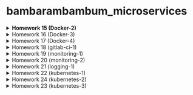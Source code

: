 # bambarambambum_microservices
**<details><summary>Homework 15 (Docker-2)</summary>**
### Task 1
* What is the difference between a container and an image?
The main difference between the image and the container is the writable top layer.
To create a container, the Docker engine takes an image, adds a writable top layer and initializes various parameters (network ports, container name, identifier and resource limits).
### Task 2 - Infra
* Ready infrastructure for reddit-docker-app has the following form
1. Infra
    1. ansible
        1. environments
            1. inventory.gcp.yml
        2. playbooks
            1. base.yml
            2. deploy.yml
            3. docker.yml
            4. site.yml
        3. ansible.cfg
        4. requirements.txt
    2. packer
        1. docker.json
        2. variables.json.example
    3. terraform
        1. main.tf
        2. outputs.tf
        3. terraform.tfvars.example
        4. variables.tf
1) We bake python, pip, docker.io, pip-docker module into the image (packer + ansible provisioning)
2) With Terraform, we deploy the required number of instances from the finished image
3) We launch a playbook that checks whether everything is installed, downloads the docker image and launches it
</details>
<details><summary>Homework 16 (Docker-3)</summary>

### Task 1
To start containers with new variables without restarting the builder, use the following commands
```
docker run -d --network=reddit --network-alias=app_post_db --network-alias=app_comment_db mongo:latest
docker run -d --network=reddit --network-alias=app_post --env POST_DATABASE_HOST=app_post_db androsovm/post:1.0
docker run -d --network=reddit --network-alias=app_comment --env COMMENT_DATABASE_HOST=app_comment_db androsovm/comment:1.0
docker run -d --network=reddit -p 9292:9292 --env POST_SERVICE_HOST=app_post --env COMMENT_SERVICE_HOST=app_comment androsovm/ui:1.0
```

### Task 2
1) /ui/Dockerfile
```
FROM alpine:3.9
RUN apk --no-cache update && apk --no-cache --update add \
    ruby-full ruby-dev build-base ruby-bundler \
    && bundle install \
    && bundle clean --force
```
```
androsovm/ui        2.0                 4f32edbbdc96        3 hours ago          430MB
androsovm/ui        4.0                 b733a4f805f9        About a minute ago   236MB
```
2) /comment/Dockerfile
```
FROM alpine:3.9
RUN apk --no-cache update && apk --no-cache --update add \
    ruby-full ruby-dev build-base ruby-bundler \
    && bundle install \
    && bundle clean --force
```
```
androsovm/comment   1.0                 f2b8bb71005e        4 hours ago          784MB
androsovm/comment   3.0                 1de43db40158        About a minute ago   233MB
```
3) /post-py/Dockerfile
```
RUN apk --no-cache --update add build-base && \
    pip install --no-cache-dir -r /app/requirements.txt && \
    apk del build-base
```
```
androsovm/post      1.0                 67d1538d796c        8 hours ago          110MB
androsovm/post      2.0                 82b1e3091aa8        2 hours ago          106MB
```
For faster work of the builder, we also need to replace the ADD instructions with COPY and transfer all the steps for installing packages and copying files to the end of the Dockerfile.
</details>
<details><summary>Homework 17 (Docker-4)</summary>

### Task 1 - docker-compose.yml
1) See the docker-compose.yml and .env.example

### Task 2 - Project name
```
docker-compose [-f <arg>...] [options] [COMMAND] [ARGS...]
-p, --project-name NAME     Specify an alternate project name
                            (default: directory name)
```
Example:
```
docker-compose -p hm17 up -d
```
```
Creating network "hm17_front_net" with the default driver
Creating network "hm17_back_net" with the default driver
Creating volume "hm17_post_db" with default driver
...
```
We can also name containers using docker-compose.yml
```
some_service:
  container_name: name_name_name
```

### Task 3 - Override
1) We need to copy the source to the docker host
```
docker-machine scp -r ui/ docker-host:/home/docker-user/ui
docker-machine scp -r comment/ docker-host:/home/docker-user/comment
docker-machine scp -r post-py/ docker-host:/home/docker-user/post-py
```
2) Created a docker-compose.override.yml file
```
...
  ui:
    volumes:
      - /home/docker-user/ui:/app
    command: 'puma --debug -w 2'

  post:
    volumes:
      - /home/docker-user/post-py:/app

  comment:
    volumes:
      - /home/docker-user/comment:/app
    command: 'puma --debug -w 2'

volumes:
  ui:
  post:
  comment:
```
3) Start and check
```
docker-compose -f docker-compose.yml -f docker-compose.override.yml up -d
docker ps
```
</details>
<details><summary>Homework 18 (gitlab-ci-1)</summary>

### Task 1 - Build
1) In order for containers to run in containers (DinD), we need to re-register gitlab-runner
```
docker exec -it gitlab-runner gitlab-runner register --run-untagged --locked=false --docker-volumes /var/run/docker.sock:/var/run/docker.sock
```
2) Change build_job :, add a docker image
```
image: docker:latest
```
3) We can use the Dockerfile from previous lessons (docker-monolith)
```
script:
    - echo 'Building'
    - cd docker-monolith
    - docker build -t gitlab-docker-app:1.0 .
```
4) Now we need to refine test_unit_job:, adding an image and transferring commands from before_script:
```
test_unit_job:
  image: ruby:2.4.2
  stage: test
  services:
    - mongo:latest
  script:
    - cd reddit
    - bundle install
    - ruby simpletest.rb
```

### Task 2 - Gitlab-Runner
1) The easiest way
1.1) Because we can run infinitely many (in theory) gitlab-runner on one machine, we can launch a new container
```
docker run -d --name gitlab-runner2 --restart always \
-v /srv/gitlab-runner/config:/etc/gitlab-runner \
-v /var/run/docker.sock:/var/run/docker.sock \
gitlab/gitlab-runner:latest
```
1.2) And take advantage of non-interactive gitlab-runner registration
```
docker exec gitlab-runner2 gitlab-runner register \
           --locked=false \
           --non-interactive \
           --url http://34.107.83.160/ \
           --registration-token v3aNxnjLdRzwYUpmf19e \
           --description "Docker Runner" \
           --tag-list "linux,bionic,ubuntu,docker" \
           --executor docker \
           --docker-image "alpine:latest" \
           --docker-volumes /var/run/docker.sock:/var/run/docker.sock
```
1.3) We can repeat these steps endlessly by simply changing the name of the container

2) The hard way
2.1) We can take advantage of the ready-made role from ansible galaxy
https://galaxy.ansible.com/riemers/gitlab-runner
2.2) Instances can be deployed using terraform
2.3) We can also bake an image using packer with docker and gitlab-runner
3) Slack chat integration - #mikhail_androsov in devops-team-otus.slack.com
</details>
<details><summary>Homework 19 (monitoring-1)</summary>

### Task 1 - MongoDB-Exporter
1) We can take this exporter https://github.com/percona/mongodb_exporter
2) Need to download repository
```
git clone https://github.com/percona/mongodb_exporter.git
```
3) Go to the folder with the repository and do docker build
```
docker build -t ${USERNAME}/mongodb-exporter:1.0 .
```
4) Now add the mongodb-exporter service to docker-compose.yml
```
  mongodb-exporter:
    image: ${USERNAME}/mongodb-exporter:1.0
    container_name: mongodb-exporter
    command:
      - '--mongodb.uri=mongodb://post_db:27017'
    networks:
      - back_net
```
5) Run docker-compose
```
docker-compose up -d
```

### Task 2 - Blackbox-Exporter
1) We can use official image from dockerhub https://hub.docker.com/r/prom/blackbox-exporter
2) Since we need a configuration file for blackbox_exporter to work, create it
```
modules:
  tcp_connect:
    prober: tcp
    timeout: 5s

  http_2xx:
    prober: http
    timeout: 5s
    http:
```
3) Create a new image prom/blackbox-exporter look and add the config there.
```
FROM prom/blackbox-exporter:v0.16.0
ADD blackbox.yml /config/
```
4) Do docker build
```
docker build -t ${USERNAME}/blackbox-exporter:1.0 .
```
5) Now add the blackbox-exporter service to docker-compose.yml
blackbox-exporter:
    image: ${USERNAME}/blackbox-exporter:1.0
    container_name: blackbox-exporter
    ports:
      - '9115:9115'
    command:
      - '--config.file=/config/blackbox.yml'
    networks:
      - back_net
6) Now we need to update the prometheus.yml configuration file. We will check the availability of http and tcp
```
- job_name: 'blackbox-tcp_connect'
        metrics_path: /probe
        params:
            module: [tcp_connect]
        static_configs:
          - targets:
            - '34.78.221.243:9292'
        relabel_configs:
            -
                source_labels:
                  - __address__
                target_label: __param_target
            -
                source_labels:
                  - __param_target
                target_label: instance
            -
                replacement: "blackbox-exporter:9115"
                target_label: __address__

      - job_name: 'blackbox-http'
        metrics_path: /probe
        params:
            module: [http_2xx]
        static_configs:
          - targets:
            - '34.78.221.243:9292'
        relabel_configs:
            -
                source_labels:
                  - __address__
                target_label: __param_target
            -
                source_labels:
                  - __param_target
                target_label: instance
            -
                replacement: "blackbox-exporter:9115"
                target_label: __address__
```
7) Update the prometheus image to add the updated configuration file
```
docker build -t ${USERNAME}/prometheus .
```
8) Run docker-compose
```
docker-compose up -d
```

### Task 3 - Makefile
* See Makefile
1) make - build & push all images
2) make build_all - only build all images
3) make push_all - only push all images
</details>
<details><summary>Homework 20 (monitoring-2)</summary>

### Task 1 - * (Collect Docker metrics with Prometheus)
1) We will use the setup instructions - https://docs.docker.com/config/daemon/prometheus/
* docker-machine host - /etc/docker/daemon.json
```
{
  "metrics-addr" : "0.0.0.0:9323",
  "experimental" : true
}
```
* prometheus.yml
```
...
- job_name: 'docker'
        static_configs:
          - targets:
            - '34.78.221.243:9323'
```
2) Do not forget to reload the docker daemon
```
sudo systemctl daemon-reload
sudo systemctl restart docker
```
3) For Grafana, download a ready-made dashboard - https://grafana.com/grafana/dashboards/1229

### Task 1 - * (Collect Docker metrics with Telegraf)
1) Create a new file: /monitoring/telegraf/telegraf.conf
```
[[outputs.prometheus_client]]
    listen = ":9126"

[[inputs.docker]]
    endpoint = "unix:///var/run/docker.sock"
    container_names = []
    timeout = "5s"
    perdevice = false
    total = false
```
2) Create a new Dockerfile: /monitoring/telegraf/Dockerfile
```
FROM telegraf:1.14.3-alpine
ADD telegraf.conf /etc/telegraf/
```
3) Create a new build
```
docker build -t $USER_NAME/telegraf .
```
4) Edit a docker-compose-monitoring.yml
```
telegraf:
    image: ${USER_NAME}/telegraf
    container_name: telegraf
    volumes:
      - /var/run/docker.sock:/var/run/docker.sock
    networks:
      - back_net
```
5) Grafana dashboard is stored in the directory /monitoring/grafana/dashboards/Telegraf_Docker_Monitorings.json

### Task 1 - * (Alertmanager email notification)
1) monitoring/alertmanager/config.yml
```
route:
  receiver: 'slack-email-notifications'

receivers:
- name: 'slack-email-notifications'
  slack_configs:
  - channel: '#mikhail_androsov'
  email_configs:
    - to: $GMAIL_ACCOUNT
      from: $GMAIL_ACCOUNT
      smarthost: smtp.gmail.com:587
      auth_username: $GMAIL_ACCOUNT
      auth_identity: $GMAIL_ACCOUNT
      auth_password: $GMAIL_PASSWORD
```

### Task 2 - ** (Dashboards & datasource provisioning)
1) Create a provisioning folder (monitoring/grafana/provisioning)
2) Create a dashboards subfolder (monitoring/grafana/provisioning/dashboards) and a datasources subfolder (monitoring/grafana/provisioning/datasources)
3) Create a dash.yml file (monitoring/grafana/provisioning/dashboards/dash.yml)
```
- name: 'default'
  org_id: 1
  folder: ''
  type: 'file'
  options:
    folder: '/var/lib/grafana/dashboards'
```
4) Create a data.yml file (monitoring/grafana/provisioning/datasources/data.yml)
```
datasources:
    -  access: 'proxy'
       editable: true
       is_default: true
       name: 'Prometheus server'
       org_id: 1
       type: 'prometheus'
       url: 'http://prometheus:9090'
       version: 1
```
5) Create a Dockerfile (monitoring/grafana/Dockerfile) file and add our data to the docker image
```
FROM grafana/grafana:5.0.0
ADD ./provisioning /etc/grafana/provisioning
ADD ./dashboards /var/lib/grafana/dashboards
```
6) Build image
```
docker build -t $USER_NAME/grafana .
```
7) Update file docker-compose-monitroing.yml
```
...
  grafana:
    image: ${USER_NAME}/grafana
...
```
8) Restart all containers and remove the volume of Graphana (used Makefile)
```
make stop
docker volume rm docker_grafana_data
or
docker-compose down
docker-compose -f docker-compose-monitoring.yaml down
docker volume rm docker_grafana_data
```
9) Start all containers (Used Makefile)
```
make run
or
docker-compose up -d
docker-compose -f docker-compose-monitoring.yaml up -d
```

### Task 2 - ** (Stackdriver)
1) Create a folder stackdriver (monitoring/stackdriver)
2) We will use the completed image prometheuscommunity/stackdriver-exporter:v0.9.0. For his work we need GCP account credentials.
3) Create a Dockerfile file (monitorin/stackdriver/Dockerfile)
```
FROM prometheuscommunity/stackdriver-exporter:v0.9.0
ADD ./project.json /key/project.json
```
4) Build image
```
docker build -t $USER_NAME/stackdriver .
```
5) Update the Prometheus configuration and build image
```
...
      - job_name: 'stackdriver'
        static_configs:
          - targets:
            - 'stackdriver:9255'
...
docker build -t $USER_NAME/prometheus .
```
6) Update configuration docker-compose-monitoring.yml
```
...
  stackdriver:
    image: ${USER_NAME}/stackdriver
    container_name: stackdriver
    environment:
      - GOOGLE_APPLICATION_CREDENTIALS=/key/project.json
      - STACKDRIVER_EXPORTER_GOOGLE_PROJECT_ID=PROJECT_NAME
      - STACKDRIVER_EXPORTER_MONITORING_METRICS_TYPE_PREFIXES=compute.googleapis.com/instance,pubsub.googleapis.com/subscription,redis.googleapis.com/stats
    ports:
      - '9255:9255'
    networks:
      - back_net
...
```
7) Do not push a stackdriver image to the docker hub!
8) Now we can collect many metrics
* stackdriver_gce_instance_compute_googleapis_com_instance_cpu and submetrics
* stackdriver_gce_instance_compute_googleapis_com_instance_disk and submetrics
* stackdriver_gce_instance_compute_googleapis_com_instance_network and submetrics
* stackdriver_gce_instance_compute_googleapis_com_instance_uptime
* stackdriver_monitoring_scrapes_total
* and another

### Task 3 - *** (Trickster)
* We can use part of the demo version https://github.com/tricksterproxy/trickster/blob/master/deploy/trickster-demo
1) Create a folder trickster (monitoring/trickster)
2) Create a configuration trickster.conf file (monitoring/trickster/trickster.conf)
```
[frontend]
listen_port = 8480

[negative_caches]
  [negative_caches.default]
  400 = 3
  404 = 3
  500 = 3
  502 = 3

[caches]
  [caches.fs1]
  cache_type = 'filesystem'
    [caches.fs1.filesystem]
    cache_path = '/data/trickster'
    [caches.fs1.index]
    max_size_objects = 512
    max_size_backoff_objects = 128
  [caches.mem1]
  cache_type = 'memory'
    [caches.mem1.index]
    max_size_objects = 512
    max_size_backoff_objects = 128

[tracing]
  [tracing.std1]
  tracer_type = 'stdout'
    [tracing.std1.stdout]
    pretty_print = true

[origins]
  [origins.prom1]
  origin_type = 'prometheus'
  origin_url = 'http://prometheus:9090'
  tracing_name = 'std1'
  cache_name = 'mem1'

[logging]
log_level = 'info'

[metrics]
listen_port = 8481
```
3) Create a Dockerfile file (monitorin/trickster/Dockerfile)
```
FROM tricksterproxy/trickster:1.1.0-beta
COPY trickster.conf /etc/trickster/
```
4) Build image
```
docker build -t $USER_NAME/trickster .
```
5) Update the Prometheus configuration and build image
```
...
      - job_name: 'trickster'
        static_configs:
          - targets:
            - 'trickster:8481'
...
docker build -t $USER_NAME/prometheus .
```
6) Update the Grafana provisioning datasource configuration file and build image
```
...
    - name: prom-trickster-memory-stdout
      type: prometheus
      access: proxy
      orgId: 1
      uid: ds_prom1_trickster
      url: http://trickster:8480/prom1
      version: 1
      editable: true

docker build -t $USER_NAME/grafana .
```
7) Update configuration docker-compose-monitoring.yml
```
  trickster:
    image: ${USER_NAME}/trickster
    container_name: trickster
    depends_on:
      - prometheus
      - grafana
    ports:
      - 8480:8480
      - 8481:8481
    networks:
      - back_net
```
8) Run it
```
make run
```
* Added dashboards to monitor the trickster and to test the trickster datasource (monitoring/grafana/dashboards/TricksterStatus.json & monitoring/grafana/dashboards/DockerMonitorinTrickster.json)
</details>
<details><summary>Homework 21 (logging-1)</summary>

### Task 1 - * (Parsing)
1) We can devide the grok pattern into 2 parts
```
<grok>
    pattern service=%{WORD:service} \| event=%{WORD:event} \| request_id=%{GREEDYDATA:request_id} \| message='%{GREEDYDATA:message}'
  </grok>
  <grok>
    pattern service=%{WORD:service} \| event=%{WORD:event} \| path=%{URIPATH:path} \| request_id=%{GREEDYDATA:request_id} \| remote_addr=%{IP:remote_addr} \| method= %{WORD:message} \| response_status=%{INT:response_status}
  </grok>
```
2) It remains to rebuild the image and check
```
make docker_build_fluentd
make run_logging
```
### Task 2 - * (Bugged application)
1) The first problem I encountered was a long post loading and the error that there is a problem with the comment service. Let's see what zipkin writes.
```
Client Start
Start Time	05/30 19:49:42.848_007
Relative Time	3.061s
Address	192.168.48.5:9292 (ui_app)

Client Finish
Start Time	05/30 19:50:12.967_778
Relative Time	33.180s
Address	192.168.48.5:9292 (ui_app)

Tags
error - 500
http.path - /5ed26aa51f9dce00140f9416/comments
http.status - 500

Server Address
192.168.48.2:9292 (comment)

Site displays - Can't show comments, some problems with the comment service
```
2) The problem turned out to be that variables are not declared in the comment service Dockerfile. Declare them in docker-compose.yml
```
comment:
    image: ${USERNAME}/comment:${COMMENT_VER}
    container_name: comment
    environment:
      - ZIPKIN_ENABLED=${ZIPKIN_ENABLED}
      - COMMENT_DATABASE_HOST=comment_db
      - COMMENT_DATABASE=comment
    networks:
      - front_net
      - back_net
```
3) After that, the problem went away, but a new one appeared, posts did not load fast enough. Let's see what zipkin writes.
```
POST
Client Start
Start Time	05/30 19:56:35.251_840
Relative Time	1.716ms
Address	192.168.48.5:9292 (ui_app)

Server Start
Start Time	05/30 19:56:35.254_037
Relative Time	3.913ms
Address	192.168.48.4:5000 (post)

Server Finish
Start Time	05/30 19:56:38.265_850
Relative Time	3.016s
Address	192.168.48.4:5000 (post)

Client Finish
Start Time	05/30 19:56:38.286_009
Relative Time	3.036s
Address	192.168.48.5:9292 (ui_app)

COMMENT
Client Start
Start Time	05/30 19:56:38.286_379
Relative Time	3.036s
Address	192.168.48.5:9292 (ui_app)

Client Finish
Start Time	05/30 19:56:38.304_208
Relative Time	3.054s
Address	192.168.48.5:9292 (ui_app)
```
* Everywhere a delay of at least 3 seconds, which is suspicious
4) We find the problem in the /post-py/post_app.py file, someone set a delay of 3 seconds in the find_post (id) block
```
def find_post(id):
...
        time.sleep(3)
...
```
* Delete or comment out this line
5) It remains to rebuild the image and restart the application
```
make docker_build_post_bug
make stop_app
make run_app
```
6) No more problems!
</details>
<details><summary>Homework 22 (kubernetes-1)</summary>

### Task 1 - Kubernetes The Hard Way
1) By default, if you have a google cloud platform account with a trial period, you cannot use more than four external IP addresses
Therefore, it is necessary to carefully check the commands before entering and edit them where necessary, so that the total number of instances does not exceed four
<details><summary>All executable commands that had to be edited here</summary>

```
for i in 0 1; do
  gcloud compute instances create controller-${i} \
    --async \
    --boot-disk-size 200GB \
    --can-ip-forward \
    --image-family ubuntu-1804-lts \
    --image-project ubuntu-os-cloud \
    --machine-type n1-standard-1 \
    --private-network-ip 10.240.0.1${i} \
    --scopes compute-rw,storage-ro,service-management,service-control,logging-write,monitoring \
    --subnet kubernetes \
    --tags kubernetes-the-hard-way,controller
done

for i in 0 1; do
  gcloud compute instances create worker-${i} \
    --async \
    --boot-disk-size 200GB \
    --can-ip-forward \
    --image-family ubuntu-1804-lts \
    --image-project ubuntu-os-cloud \
    --machine-type n1-standard-1 \
    --metadata pod-cidr=10.200.${i}.0/24 \
    --private-network-ip 10.240.0.2${i} \
    --scopes compute-rw,storage-ro,service-management,service-control,logging-write,monitoring \
    --subnet kubernetes \
    --tags kubernetes-the-hard-way,worker
done
-
for instance in worker-0 worker-1; do
cat > ${instance}-csr.json <<EOF
{
  "CN": "system:node:${instance}",
  "key": {
    "algo": "rsa",
    "size": 2048
  },
  "names": [
    {
      "C": "US",
      "L": "Portland",
      "O": "system:nodes",
      "OU": "Kubernetes The Hard Way",
      "ST": "Oregon"
    }
  ]
}
EOF

EXTERNAL_IP=$(gcloud compute instances describe ${instance} \
  --format 'value(networkInterfaces[0].accessConfigs[0].natIP)')

INTERNAL_IP=$(gcloud compute instances describe ${instance} \
  --format 'value(networkInterfaces[0].networkIP)')

cfssl gencert \
  -ca=ca.pem \
  -ca-key=ca-key.pem \
  -config=ca-config.json \
  -hostname=${instance},${EXTERNAL_IP},${INTERNAL_IP} \
  -profile=kubernetes \
  ${instance}-csr.json | cfssljson -bare ${instance}
done
-
{

KUBERNETES_PUBLIC_ADDRESS=$(gcloud compute addresses describe kubernetes-the-hard-way \
  --region $(gcloud config get-value compute/region) \
  --format 'value(address)')

KUBERNETES_HOSTNAMES=kubernetes,kubernetes.default,kubernetes.default.svc,kubernetes.default.svc.cluster,kubernetes.svc.cluster.local

cat > kubernetes-csr.json <<EOF
{
  "CN": "kubernetes",
  "key": {
    "algo": "rsa",
    "size": 2048
  },
  "names": [
    {
      "C": "US",
      "L": "Portland",
      "O": "Kubernetes",
      "OU": "Kubernetes The Hard Way",
      "ST": "Oregon"
    }
  ]
}
EOF

cfssl gencert \
  -ca=ca.pem \
  -ca-key=ca-key.pem \
  -config=ca-config.json \
  -hostname=10.32.0.1,10.240.0.10,10.240.0.11,${KUBERNETES_PUBLIC_ADDRESS},127.0.0.1,${KUBERNETES_HOSTNAMES} \
  -profile=kubernetes \
  kubernetes-csr.json | cfssljson -bare kubernetes

}
---
for instance in worker-0 worker-1; do
  sudo gcloud compute scp ca.pem ${instance}-key.pem ${instance}.pem ${instance}:~/
done
---
for instance in controller-0 controller-1; do
  sudo gcloud compute scp ca.pem ca-key.pem kubernetes-key.pem kubernetes.pem \
    service-account-key.pem service-account.pem ${instance}:~/
done
---
for instance in worker-0 worker-1; do
  kubectl config set-cluster kubernetes-the-hard-way \
    --certificate-authority=ca.pem \
    --embed-certs=true \
    --server=https://${KUBERNETES_PUBLIC_ADDRESS}:6443 \
    --kubeconfig=${instance}.kubeconfig

  kubectl config set-credentials system:node:${instance} \
    --client-certificate=${instance}.pem \
    --client-key=${instance}-key.pem \
    --embed-certs=true \
    --kubeconfig=${instance}.kubeconfig

  kubectl config set-context default \
    --cluster=kubernetes-the-hard-way \
    --user=system:node:${instance} \
    --kubeconfig=${instance}.kubeconfig

  kubectl config use-context default --kubeconfig=${instance}.kubeconfig
done
--
for instance in worker-0 worker-1; do
  sudo gcloud compute scp ${instance}.kubeconfig kube-proxy.kubeconfig ${instance}:~/
done
--
for instance in controller-0 controller-1; do
  sudo gcloud compute scp admin.kubeconfig kube-controller-manager.kubeconfig kube-scheduler.kubeconfig ${instance}:~/
done
--
for instance in controller-0 controller-1; do
  sudo gcloud compute scp encryption-config.yaml ${instance}:~/
done
--
cat <<EOF | sudo tee /etc/systemd/system/kube-apiserver.service
[Unit]
Description=Kubernetes API Server
Documentation=https://github.com/kubernetes/kubernetes

[Service]
ExecStart=/usr/local/bin/kube-apiserver \\
  --advertise-address=${INTERNAL_IP} \\
  --allow-privileged=true \\
  --apiserver-count=2 \\
  --audit-log-maxage=30 \\
  --audit-log-maxbackup=3 \\
  --audit-log-maxsize=100 \\
  --audit-log-path=/var/log/audit.log \\
  --authorization-mode=Node,RBAC \\
  --bind-address=0.0.0.0 \\
  --client-ca-file=/var/lib/kubernetes/ca.pem \\
  --enable-admission-plugins=NamespaceLifecycle,NodeRestriction,LimitRanger,ServiceAccount,DefaultStorageClass,ResourceQuota \\
  --etcd-cafile=/var/lib/kubernetes/ca.pem \\
  --etcd-certfile=/var/lib/kubernetes/kubernetes.pem \\
  --etcd-keyfile=/var/lib/kubernetes/kubernetes-key.pem \\
  --etcd-servers=https://10.240.0.10:2379,https://10.240.0.11:2379 \\
  --event-ttl=1h \\
  --encryption-provider-config=/var/lib/kubernetes/encryption-config.yaml \\
  --kubelet-certificate-authority=/var/lib/kubernetes/ca.pem \\
  --kubelet-client-certificate=/var/lib/kubernetes/kubernetes.pem \\
  --kubelet-client-key=/var/lib/kubernetes/kubernetes-key.pem \\
  --kubelet-https=true \\
  --runtime-config=api/all \\
  --service-account-key-file=/var/lib/kubernetes/service-account.pem \\
  --service-cluster-ip-range=10.32.0.0/24 \\
  --service-node-port-range=30000-32767 \\
  --tls-cert-file=/var/lib/kubernetes/kubernetes.pem \\
  --tls-private-key-file=/var/lib/kubernetes/kubernetes-key.pem \\
  --v=2
Restart=on-failure
RestartSec=5

[Install]
WantedBy=multi-user.target
EOF
---
{
  KUBERNETES_PUBLIC_ADDRESS=$(gcloud compute addresses describe kubernetes-the-hard-way \
    --region $(gcloud config get-value compute/region) \
    --format 'value(address)')

  gcloud compute http-health-checks create kubernetes \
    --description "Kubernetes Health Check" \
    --host "kubernetes.default.svc.cluster.local" \
    --request-path "/healthz"

  gcloud compute firewall-rules create kubernetes-the-hard-way-allow-health-check \
    --network kubernetes-the-hard-way \
    --source-ranges 209.85.152.0/22,209.85.204.0/22,35.191.0.0/16 \
    --allow tcp

  gcloud compute target-pools create kubernetes-target-pool \
    --http-health-check kubernetes

  gcloud compute target-pools add-instances kubernetes-target-pool \
   --instances controller-0,controller-1

  gcloud compute forwarding-rules create kubernetes-forwarding-rule \
    --address ${KUBERNETES_PUBLIC_ADDRESS} \
    --ports 6443 \
    --region $(gcloud config get-value compute/region) \
    --target-pool kubernetes-target-pool
}
--
sudo gcloud compute ssh controller-0 \
  --command "kubectl get nodes --kubeconfig admin.kubeconfig"
--
for instance in worker-0 worker-1; do
  gcloud compute instances describe ${instance} \
    --format 'value[separator=" "](networkInterfaces[0].networkIP,metadata.items[0].value)'
done
--
for i in 0 1; do
  gcloud compute routes create kubernetes-route-10-200-${i}-0-24 \
    --network kubernetes-the-hard-way \
    --next-hop-address 10.240.0.2${i} \
    --destination-range 10.200.${i}.0/24
done
--
sudo gcloud compute ssh controller-0 \
  --command "sudo ETCDCTL_API=3 etcdctl get \
  --endpoints=https://127.0.0.1:2379 \
  --cacert=/etc/etcd/ca.pem \
  --cert=/etc/etcd/kubernetes.pem \
  --key=/etc/etcd/kubernetes-key.pem\
  /registry/secrets/default/kubernetes-the-hard-way | hexdump -C"
--
gcloud -q compute instances delete \
  controller-0 controller-1 \
  worker-0 worker-1 \
  --zone $(gcloud config get-value compute/zone)
--
{
  gcloud -q compute routes delete \
    kubernetes-route-10-200-0-0-24 \
    kubernetes-route-10-200-1-0-24

  gcloud -q compute networks subnets delete kubernetes

  gcloud -q compute networks delete kubernetes-the-hard-way
}
```
</details>
2) Final result
```
NAME                                  READY   STATUS             RESTARTS   AGE
busybox                               1/1     Running            1          60m
comment-deployment-5664589dd9-kgqhm   1/1     Running            0          41m
mongo-deployment-86d49445c4-5qtxj     1/1     Running            0          8m6s
nginx-554b9c67f9-f6gmc                1/1     Running            0          4m12s
post-deployment-746d589f5f-7spc4      1/1     Running            0          42m
ui-deployment-778cdf9d5f-9pdqr        1/1     Running            0          6m14s
```

### Task 2 - Generate certs & Bootstrapping the etcd Cluster with Ansible
1) Generate certificates using a script /files/get-certs.sh and local ansible-playbook get-certs.yml
```
ansible-playbook --connection="local 127.0.0.1" playbooks/gen-certs.yml
```
2) Bootstrapping the etcd Cluster
```
ansible-playbook playbooks/bootstrap-etcd.yml
```
</details>
<details><summary>Homework 24 (kubernetes-2)</summary>

### Task 1 - * (GKE deployment with Terraform + Kubernetes Dashboard)
1) MANAGE KUBERNETES WITH TERRAFORM - Provision a GKE Cluster (Google Cloud)
https://learn.hashicorp.com/terraform/kubernetes/provision-gke-cluster
* All files are on the way /kubernetes/terraform
2) Clone the following repository
```
git clone https://github.com/hashicorp/learn-terraform-provision-gke-cluster
```
3) Due to the limits of the trial account, we will change the number of nodes from 3 to 1
* File gke.tf
```
...
# GKE cluster
resource "google_container_cluster" "primary" {
  name     = "${var.project_id}-gke"
  location = var.region

  remove_default_node_pool = true
  initial_node_count       = 1
...
```
4) Do not forget to change terraform.tfvars
5) Initialize Terraform workspace
```
terraform init
```
6) Provision the GKE cluster
```
terraform apply
```
7) Configure kubectl
```
gcloud container clusters get-credentials docker-275315-gke --region europe-west3 --project MY_PROJECT
```
8) Deploy and access Kubernetes Dashboard
```
kubectl apply -f https://raw.githubusercontent.com/kubernetes/dashboard/v2.0.0-beta8/aio/deploy/recommended.yaml
```
9) Create a proxy server that will allow you to navigate to the dashboard
```
kubectl proxy
curl http://127.0.0.1:8001/api/v1/namespaces/kubernetes-dashboard/services/https:kubernetes-dashboard:/proxy/
...
<head>
  <meta charset="utf-8">
  <title>Kubernetes Dashboard</title>
  <link rel="icon" type="image/png" href="assets/images/kubernetes-logo.png"/>
  <meta name="viewport" content="width=device-width">
<link rel="stylesheet" href="styles.dd2d1d3576191b87904a.css"></head>
...

```
10) Authenticate to Kubernetes Dashboard
```
kubectl apply -f https://raw.githubusercontent.com/hashicorp/learn-terraform-provision-eks-cluster/master/kubernetes-dashboard-admin.rbac.yaml
```
11) Generate the authorization token
```
kubectl -n kube-system describe secret $(kubectl -n kube-system get secret | grep service-controller-token | awk '{print $1}')
```
* Output
```
Data
====
namespace:  11 bytes
token:      eyJhbGciOiJSUzI1NiIsImtpZCI6IiJ9.eyJpc3MiOiJrdWJlcm5ldGVzL3NlcnZpY2VhY2Nv...
ca.crt:     1119 bytes
```

</details>
<details><summary>Homework 23 (kubernetes-3)</summary>

### Task 1 - * (TLS Secrets)

1) Delete old secrets
```
kubectl delete secret ui-ingress -n dev
```
2) We encode the certificate and key in base64
```
cat tls.crt | base64 | tr -d '\n'
cat tls.key | base64 | tr -d '\n'
```
3) Create a manifest secret.yml
```
apiVersion: v1
kind: Secret
metadata:
  name: ui-ingress
  namespace: dev
data:
  tls.crt: LS0tLS1CRUdJTiB......
  tls.key: LS0tLS1CRUdJTiBQUklWQVRFI......
type: kubernetes.io/tls
```
4) Apply
```
kubectl apply -f secret.yml -n dev
```

### Task 2 - (Update mongo-network-policy.yml)
1) Create second "from"
```
      ingress:
      - from:
        - podSelector:
            matchLabels:
              app: reddit
              component: comment
      - from:
        - podSelector:
            matchLabels:
              app: reddit
              component: post
```
2) Apply
```
kubectl apply -f mongo-network-policy.yml -n dev
```
</details>
